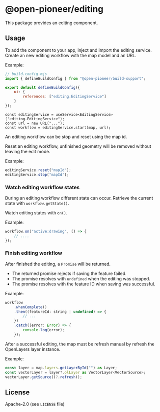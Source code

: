 # @open-pioneer/editing

This package provides an editing component.

## Usage

To add the component to your app, inject and import the editing service. Create an new editing workflow with the map model and an URL.

Example:

```js
// build.config.mjs
import { defineBuildConfig } from "@open-pioneer/build-support";

export default defineBuildConfig({
    ui: {
        references: ["editing.EditingService"]
    }
});
```

```tsx
const editingService = useService<EditingService>("editing.EditingService");
const url = new URL("...");
const workflow = editingService.start(map, url);
```

An editing workflow can be stop and reset using the map id.

Reset an editing workflow, unfinished geometry will be removed without leaving the edit mode.

Example:

```js
editingService.reset("mapId");
editingService.stop("mapId");
```

### Watch editing workflow states

During an editing workflow different state can occur. Retrieve the current state with `workflow.getState()`.

Watch editing states with `on()`.

Example:

```js
workflow.on("active:drawing", () => {
    // ....
});
```

### Finish editing workflow

After finished the editing, a `Promise` will be returned.

-   The returned promise rejects if saving the feature failed.
-   The promise resolves with `undefined` when the editing was stopped.
-   The promise resolves with the feature ID when saving was successful.

Example:

```js
workflow
    .whenComplete()
    .then((featureId: string | undefined) => {
        // ...
    })
    .catch((error: Error) => {
        console.log(error);
    });
```

After a successful editing, the map must be refresh manual by refresh the OpenLayers layer instance.

Example:

```js
const layer = map.layers.getLayerById("") as Layer;
const vectorLayer = layer?.olLayer as VectorLayer<VectorSource>;
vectorLayer.getSource()?.refresh();
```

## License

Apache-2.0 (see `LICENSE` file)

```

```
